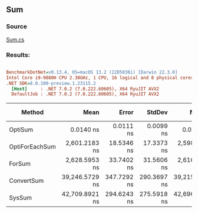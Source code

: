 ﻿## Sum

### Source
[Sum.cs](../../src/OptiLinq.Benchmark/Sum.cs)

### Results:
``` ini

BenchmarkDotNet=v0.13.4, OS=macOS 13.2 (22D5038i) [Darwin 22.3.0]
Intel Core i9-9880H CPU 2.30GHz, 1 CPU, 16 logical and 8 physical cores
.NET SDK=8.0.100-preview.1.23115.2
  [Host]     : .NET 7.0.2 (7.0.222.60605), X64 RyuJIT AVX2
  DefaultJob : .NET 7.0.2 (7.0.222.60605), X64 RyuJIT AVX2


```
|         Method |           Mean |       Error |      StdDev |         Median |               Ratio |       RatioSD | Allocated | Alloc Ratio |
|--------------- |---------------:|------------:|------------:|---------------:|--------------------:|--------------:|----------:|------------:|
|        OptiSum |      0.0140 ns |   0.0111 ns |   0.0099 ns |      0.0108 ns | 994,969.616x faster | 2,817,929.25x |         - |          NA |
| OptiForEachSum |  2,601.2183 ns |  18.5346 ns |  17.3373 ns |  2,598.1095 ns |       1.011x faster |         0.01x |         - |          NA |
|         ForSum |  2,628.5953 ns |  33.7402 ns |  31.5606 ns |  2,616.3910 ns |            baseline |               |         - |          NA |
|     ConvertSum | 39,246.5729 ns | 347.7292 ns | 290.3697 ns | 39,215.9692 ns |      14.928x slower |         0.23x |      64 B |          NA |
|         SysSum | 42,709.8921 ns | 294.6243 ns | 275.5918 ns | 42,696.3519 ns |      16.250x slower |         0.23x |      40 B |          NA |
